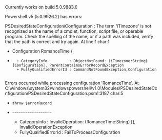 Currently works on build 5.0.9883.0

Powershell v5 (5.0.9926.2) has errors:

PSDesiredStateConfiguration\Configuration : The term 'iTimezone' is not recognized as the name of a cmdlet, function, script file, or operable program. Check the spelling of the name, or if a path 
was included, verify that the path is correct and try again.
At line:1 char:1
+ Configuration RomanceTime {
+ ~~~~~~~~~~~~~
    + CategoryInfo          : ObjectNotFound: (iTimezone:String) [Configuration], ParentContainsErrorRecordException
    + FullyQualifiedErrorId : CommandNotFoundException,Configuration
 
Errors occurred while processing configuration 'RomanceTime'.
At C:\windows\system32\windowspowershell\v1.0\Modules\PSDesiredStateConfiguration\PSDesiredStateConfiguration.psm1:3187 char:5
+     throw $errorRecord
+     ~~~~~~~~~~~~~~~~~~
    + CategoryInfo          : InvalidOperation: (RomanceTime:String) [], InvalidOperationException
    + FullyQualifiedErrorId : FailToProcessConfiguration
